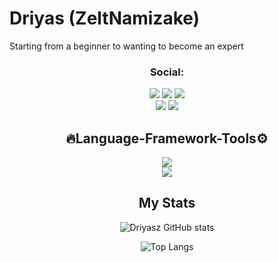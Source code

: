 # Driyas (ZeltNamizake)
Starting from a beginner to wanting to become an expert 
<div align="center">

### Social:
<div align="center">
<img src="https://img.shields.io/badge/instagram-pink?style=for-the-badge&logo=instagram">
<img src="https://img.shields.io/badge/threads-black?style=for-the-badge&logo=threads">
<img src="https://img.shields.io/badge/telegram-cyan?style=for-the-badge&logo=telegram">
<br>
<img src="https://img.shields.io/badge/youtube-ff0303?style=for-the-badge&logo=youtube">
<img src="https://img.shields.io/badge/whatsapp-017300?style=for-the-badge&logo=whatsapp">
</div>

## 🔥Language-Framework-Tools⚙

<p>
  <a href="https://skillicons.dev">
    <img src="https://skillicons.dev/icons?i=js,nodejs,git" />
    <br>
    <img src="https://skillicons.dev/icons?i=github,vscode,ubuntu,windows" />
  </a>
</p>
</p>

## My Stats
![Driyasz GitHub stats](https://github-readme-stats.vercel.app/api?username=zeltnamizake&show_icons=true&theme=dark)

![Top Langs](https://github-readme-stats.vercel.app/api/top-langs/?username=ZeltNamizake&layout=compact&theme=dark&hide=batchfile,html,css)
</div>
